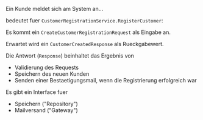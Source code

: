 ﻿Ein Kunde meldet sich am System an...

bedeutet fuer `CustomerRegistrationService.RegisterCustomer`:

Es kommt ein `CreateCustomerRegistrationRequest` als Eingabe an.

Erwartet wird ein `CustomerCreatedResponse` als Rueckgabewert.

Die Antwort (`Response`) beinhaltet das Ergebnis von 

- Validierung des Requests
- Speichern des neuen Kunden
- Senden einer Bestaetigungsmail, wenn die Registrierung erfolgreich war

Es gibt ein Interface fuer
- Speichern ("Repository")
- Mailversand ("Gateway")


